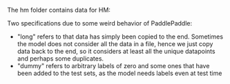 The hm folder contains data for HM:

Two specifications due to some weird behavior of PaddlePaddle:
- "long" refers to that data has simply been copied to the end. Sometimes the model does not consider all the data in a file, hence we just copy data back to the end, so it considers at least all the unique datapoints and perhaps some duplicates.
- "dummy" refers to arbitrary labels of zero and some ones that have been added to the test sets, as the model needs labels even at test time
